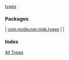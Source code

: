 [types](./index.md)

### Packages

| [com.molikuner.nigb.types](com.molikuner.nigb.types/index.md) |  |

### Index

[All Types](alltypes/index.md)